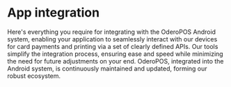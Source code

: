 # App integration
Here's everything you require for integrating with the OderoPOS Android system, enabling your application to seamlessly interact with our devices for card payments and printing via a set of clearly defined APIs. Our tools simplify the integration process, ensuring ease and speed while minimizing the need for future adjustments on your end. OderoPOS, integrated into the Android system, is continuously maintained and updated, forming our robust ecosystem.